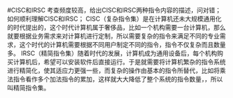 #CISC和IRSC
考查频度较高，给出CISC和IRSC两种指令内容的描述，问对错；
如何顺利理解CISC和IRSC；
CISC（复杂指令集）是在计算机还未大规模通用化的时代提出的，这个时代计算机属于奢侈品，比如一个机构需要一台计算机，那么就要根据业务需求来对计算机进行定制，所以需要复杂的指令来满足不同的专业需求，这个时代的计算机需要根据不同用户制定不同的指令，指令不仅复杂而且数量多。
IRSC（精简指令集）随着时代的发展，计算机成为通用设备后，每个机构购买计算机后，希望可以安装软件后直接运行。于是就需要将计算机繁杂的指令系统进行精简化，使其适应力更强一些，而复杂的操作由基本的指令所替代，比如将乘法指令看作多个加法指令的累加，这样就大大降低了整个系统的指令数量，，所以叫精简指令集。

